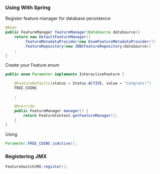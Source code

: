 ### Using With Spring

Register feature manager for database persistence

```java
@Bean
public FeatureManager featureManager(DataSource dataSource){
	return new DefaultFeatureManager()
		.featureMetadataProvider(new EnumFeatureMetadataProvider())
		.featureRepository(new JDBCFeatureRepository(dataSource))
	;
}
```

Create your Feature enum

```java
public enum Parameter implements InteractiveFeature {

	@FeatureDefaults(status = Status.ACTIVE, value = "Congrats!")
	FREE_COINS

	;

	@Override
	public FeatureManager manager() {
		return FeatureContext.getFeatureManager();
	}
}
```

Using

```java
Parameter.FREE_COINS.isActive();
```

### Registering JMX

```java
FeatureSwitchJMX.register();
```